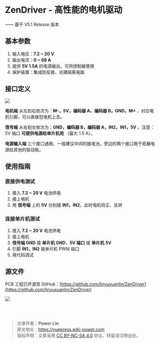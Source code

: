 # ZenDriver - 高性能的电机驱动

—— 基于 V5.1 Release 版本

## 基本参数

1. 输入电压：**7.2 ~ 20 V**
2. 输出电流：**0 ~ 68 A**
3. 提供 **5V 1.5A** 的电源输出，可供控制器使用
4. 保护装置：集成防反接、光耦隔离电路

## 接口定义

![](https://wiki-media-1253965369.cos.ap-guangzhou.myqcloud.com/img/20200125192433.png)

**电机端** 从左到右依次为：**M-，5V，编码器 A，编码器 B，GND，M+** ，对应电机引脚，可以直接怼电机上去。

**信号端** 从右到左依次为：**GND，编码器 B，编码器 A，IN2，IN1，5V** 。注意：5V 端口 **可提供电源给单片机用** （最大 1.5 A）。

**电源输入端** 三个接口通用，一般建议中间的接电池，旁边的两个接口用于拓展电源给其他的驱动板。

## 使用指南

### 直接供电测试

1. 接入 **7.2 ~ 20 V** 电池供电
2. 接上电机
3. 用 **信号端** 上的 **5V** 分别接 **IN1，IN2**，此时电机将正、反转

### 连接单片机测试

1. 接入 **7.2 ~ 20 V** 电池供电
2. 接上电机
3. **信号端 GND** 接 **单片机 GND**，**5V 端口** 接 **单片机** **5V**
4. 引脚 **IN1，IN2** 接单片机 PWM 端口
5. 用代码调试

## 源文件

PCB 工程已开源至 GitHub：[https://github.com/linyuxuanlin/ZenDriver](https://github.com/linyuxuanlin/ZenDriver)

![](https://wiki-media-1253965369.cos.ap-guangzhou.myqcloud.com/img/20200125192734.png)

<br />

<br />

> 文章作者：**Power Lin**  
> 原文地址：<https://vuepress.wiki-power.com>  
> 版权声明：文章采用 [CC BY-NC-SA 4.0](https://creativecommons.org/licenses/by/4.0/deed.zh) 协议，转载请注明出处。
